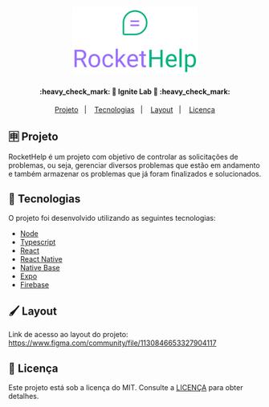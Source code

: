 <h1 align="center">
    <img alt="RocketHelp" title="#RocketHelp" src=".github/logo_primary.svg" width="250px" />
</h1>

<h4 align="center"> 
	:heavy_check_mark: 🚀 Ignite Lab 🚀 :heavy_check_mark:
</h4>

<p align="center">
  <a href="#-projeto">Projeto</a>&nbsp;&nbsp;&nbsp;|&nbsp;&nbsp;&nbsp;
  <a href="#-tecnologias">Tecnologias</a>&nbsp;&nbsp;&nbsp;|&nbsp;&nbsp;&nbsp;
  <a href="#%EF%B8%8F-layout">Layout</a>&nbsp;&nbsp;&nbsp;|&nbsp;&nbsp;&nbsp;
  <a href="#memo-licença">Licença</a>
</p>

## 🈸 Projeto

RocketHelp é um projeto com objetivo de controlar as solicitações de problemas, ou seja, gerenciar diversos problemas que estão em andamento e também armazenar os problemas que já foram finalizados e solucionados.

## 🚀 Tecnologias

O projeto foi desenvolvido utilizando as seguintes tecnologias:

- [Node](https://nodejs.org/pt-br/)
- [Typescript](https://www.typescriptlang.org)
- [React](https://reactjs.org)
- [React Native](https://reactnative.dev)
- [Native Base](https://nativebase.io)
- [Expo](https://expo.dev)
- [Firebase](https://firebase.google.com)


## 🖌️ Layout

Link de acesso ao layout do projeto: https://www.figma.com/community/file/1130846653327904117

## :memo: Licença
Este projeto está sob a licença do MIT. Consulte a [LICENÇA](LICENSE) para obter detalhes.
